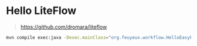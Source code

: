 # Hello LiteFlow

> https://github.com/dromara/liteflow

```sh
mvn compile exec:java -Dexec.mainClass="org.feuyeux.workflow.HelloEasyFlows" -Dexec.args="Hello EasyFlows"
```